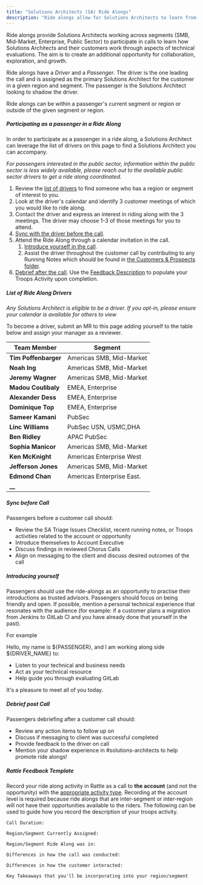 ```yaml
---
title: "Solutions Architects (SA) Ride Alongs"
description: "Ride alongs allow for Solutions Architects to learn from one another through shared customer experiences."
---
```


Ride alongs provide Solutions Architects working across segments (SMB, Mid-Market, Enterprise, Public Sector) to participate in calls to learn how Solutions Architects and their customers work through aspects of technical evaluations.  The aim is to create an additional opportunity for collaboration, exploration, and growth.

Ride alongs have a *Driver* and a *Passenger*. The driver is the one leading the call and is assigned as the primary Solutions Architect for the customer in a given region and segment. The passenger is the Solutions Architect looking to shadow the driver.

Ride alongs can be within a passenger's current segment or region or outside of the given segment or region.

##### Participating as a passenger in a Ride Along

In order to participate as a passenger in a ride along, a Solutions Architect
can leverage the list of drivers on this page to find a Solutions Architect you can accompany.

*For passengers interested in the public sector, information within the public sector is less widely available, please reach out to the available public sector drivers to get a ride along coordinated.*

1. Review the [list of drivers](#list-of-ride-along-drivers) to find someone who has a region or segment of interest to you.
1. Look at the driver's calendar and identify 3 customer meetings of which you would like to ride along.
1. Contact the driver and express an interest in riding along with the 3 meetings. The driver may choose 1-3 of those meetings for you to attend.
1. [Sync with the driver before the call](#sync-before-call).
1. Attend the Ride Along through a calendar invitation in the call.
   1. [Introduce yourself in the call](#introducing-yourself).
   1. Assist the driver throughout the customer call by contributing to any Running Notes which should be found in [the Customers & Prospects folder](https://drive.google.com/drive/u/0/search?q=parent:0B-ytP5bMib9Ta25aSi13Q25GY1U).
1. [Debrief after the call](#debrief-post-call). Use the [Feedback Description](#rattle-feedback-template) to populate your Troops Activity upon completion.

##### List of Ride Along Drivers

*Any Solutions Architect is eligible to be a driver. If you opt-in, please ensure your calendar is available for others to view*

To become a driver, submit an MR to this page adding yourself to the table below and assign your manager as a reviewer.

| Team Member            | Segment                      |
|------------------------|------------------------------|
| **Tim Poffenbarger**   | Americas SMB, Mid-Market     |
| **Noah Ing**           | Americas SMB, Mid-Market     |
| **Jeremy Wagner**      | Americas SMB, Mid-Market     |
| **Madou Coulibaly**    | EMEA, Enterprise             |
| **Alexander Dess**     | EMEA, Enterprise             |
| **Dominique Top**      | EMEA, Enterprise             |
| **Sameer Kamani**      | PubSec                       |
| **Linc Williams**      | PubSec USN, USMC,DHA         |
| **Ben Ridley**         | APAC PubSec                  |
| **Sophia Manicor**     | Americas SMB, Mid-Market     |
| **Ken McKnight**       | Americas Enterprise West     |
| **Jefferson Jones**    | Americas SMB, Mid-Market     |
| **Edmond Chan**        | Americas Enterprise East.    |
| **__**                 |                              |

##### Sync before Call

Passengers before a customer call should:

- Review the SA Triage Issues Checklist, recent running notes, or Troops activities related to the account or opportunity
- Introduce themselves to Account Executive
- Discuss findings in reviewed Chorus Calls
- Align on messaging to the client and discuss desired outcomes of the call

##### Introducing yourself

Passengers should use the ride-alongs as an opportunity to practise their introductions as trusted advisors. Passengers should focus on being friendly and open. If possible, mention a personal technical experience that resonates with the audience (for example: if a customer plans a migration from Jenkins to GitLab CI and you have already done that yourself in the past).

For example

Hello, my name is ${PASSENGER}, and I am working along side ${DRIVER_NAME} to:

- Listen to your technical and business needs
- Act as your technical resource
- Help guide you through evaluating GitLab

It's a pleasure to meet all of you today.

##### Debrief post Call

Passengers debriefing after a customer call should:

- Review any action items to follow up on
- Discuss if messaging to client was successful completed
- Provide feedback to the driver on call
- Mention your shadow experience in #solutions-architects to help promote ride alongs!

##### Rattle Feedback Template

Record your ride along activity in Rattle as a call to **the account** (and not the opportunity) with the [appropriate activity type](/handbook/solutions-architects/processes/activity-capture/activity-logging). Recording at the account level is required because ride alongs that are inter-segment or inter-region will not have their opportunities available to the riders.
The following can be used to guide how you record the description of your
troops activity.

```shell
Call Duration:

Region/Segment Currently Assigned:

Region/Segment Ride Along was in:

Differences in how the call was conducted:

Differences in how the customer interacted:

Key Takeaways that you'll be incorporating into your region/segment
```
